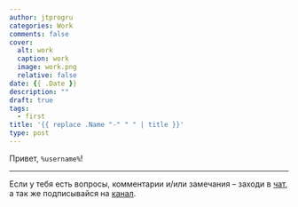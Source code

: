 ```yaml
---
author: jtprogru
categories: Work
comments: false
cover:
  alt: work
  caption: work
  image: work.png
  relative: false
date: {{ .Date }}
description: ""
draft: true
tags:
  - first
title: '{{ replace .Name "-" " " | title }}'
type: post
---
```


Привет, `%username%`!

---
Если у тебя есть вопросы, комментарии и/или замечания – заходи в [чат](https://ttttt.me/jtprogru_chat), а так же подписывайся на [канал](https://ttttt.me/jtprogru_channel).
